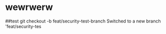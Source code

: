 # wewrwerw

##test
git checkout -b feat/security-test-branch
Switched to a new branch 'feat/security-tes